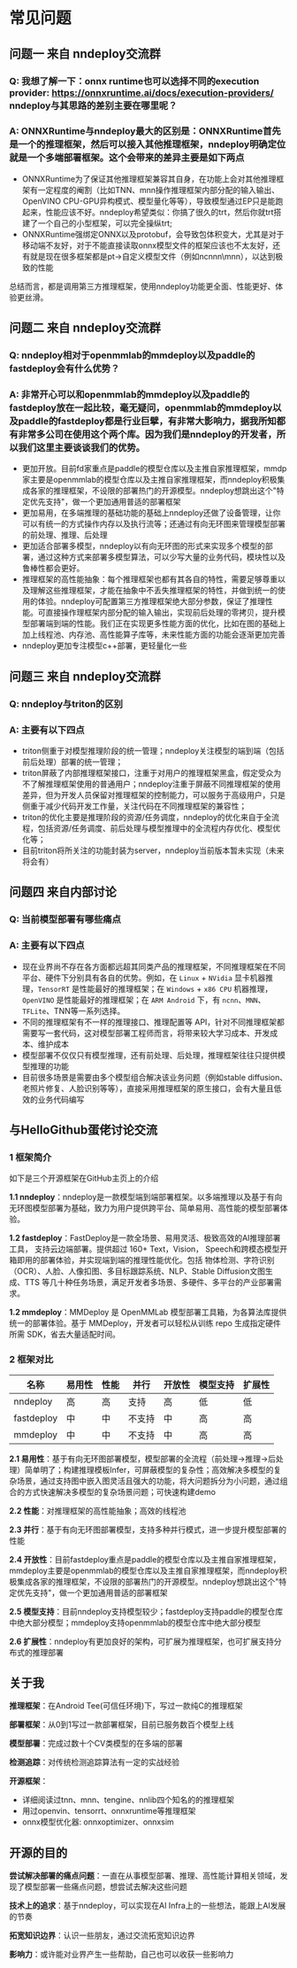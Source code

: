 # 常见问题

## 问题一 来自 nndeploy交流群
### Q: 我想了解一下：onnx runtime也可以选择不同的execution provider: https://onnxruntime.ai/docs/execution-providers/ nndeploy与其思路的差别主要在哪里呢？ 
### A: ONNXRuntime与nndeploy最大的区别是：ONNXRuntime首先是一个的推理框架，然后可以接入其他推理框架，nndeploy明确定位就是一个多端部署框架。这个会带来的差异主要是如下两点
- ONNXRuntime为了保证其他推理框架兼容其自身，在功能上会对其他推理框架有一定程度的阉割（比如TNN、mnn操作推理框架内部分配的输入输出、OpenVINO CPU-GPU异构模式、模型量化等等），导致模型通过EP只是能跑起来，性能应该不好。nndeploy希望类似：你搞了很久的trt，然后你就trt搭建了一个自己的小型框架，可以完全操纵trt;
- ONNXRuntime强绑定ONNX以及protobuf，会导致包体积变大，尤其是对于移动端不友好，对于不能直接读取onnx模型文件的框架应该也不太友好，还有就是现在很多框架都是pt->自定义模型文件（例如ncnnn\mnn），以达到极致的性能

总结而言，都是调用第三方推理框架，使用nndeploy功能更全面、性能更好、体验更丝滑。

## 问题二 来自 nndeploy交流群
### Q: nndeploy相对于openmmlab的mmdeploy以及paddle的fastdeploy会有什么优势？
### A: 非常开心可以和openmmlab的mmdeploy以及paddle的fastdeploy放在一起比较，毫无疑问，openmmlab的mmdeploy以及paddle的fastdeploy都是行业巨擘，有非常大影响力，据我所知都有非常多公司在使用这个两个库。因为我们是nndeploy的开发者，所以我们这里主要谈谈我们的优势。
- 更加开放。目前fd家重点是paddle的模型仓库以及主推自家推理框架，mmdp家主要是openmmlab的模型仓库以及主推自家推理框架，而nndeploy积极集成各家的推理框架，不设限的部署热门的开源模型。nndeploy想跳出这个"特定优先支持"，做一个更加通用普适的部署框架
- 更加易用，在多端推理的基础功能的基础上nndeploy还做了设备管理，让你可以有统一的方式操作内存以及执行流等；还通过有向无环图来管理模型部署的前处理、推理、后处理
- 更加适合部署多模型，nndeploy以有向无环图的形式来实现多个模型的部署，通过这种方式来部署多模型算法，可以少写大量的业务代码，模块性以及鲁棒性都会更好。
- 推理框架的高性能抽象：每个推理框架也都有其各自的特性，需要足够尊重以及理解这些推理框架，才能在抽象中不丢失推理框架的特性，并做到统一的使用的体验。nndeploy可配置第三方推理框架绝大部分参数，保证了推理性能。可直接操作理框架内部分配的输入输出，实现前后处理的零拷贝，提升模型部署端到端的性能。我们正在实现更多性能方面的优化，比如在图的基础上加上线程池、内存池、高性能算子库等，未来性能方面的功能会逐渐更加完善
- nndeploy更加专注模型c++部署，更轻量化一些

## 问题三 来自 nndeploy交流群
### Q: nndeploy与triton的区别 
### A: 主要有以下四点
- triton侧重于对模型推理阶段的统一管理；nndeploy关注模型的端到端（包括前后处理）部署的统一管理；
- triton屏蔽了内部推理框架接口，注重于对用户的推理框架黑盒，假定受众为不了解推理框架使用的普通用户；nndeploy注重于屏蔽不同推理框架的使用差异，但为开发人员保留对推理框架的控制能力，可以服务于高级用户，只是侧重于减少代码开发工作量，关注代码在不同推理框架的兼容性；
- triton的优化主要是推理阶段的资源/任务调度，nndeploy的优化来自于全流程，包括资源/任务调度、前后处理与模型推理中的全流程内存优化、模型优化等；
- 目前triton将所关注的功能封装为server，nndeploy当前版本暂未实现（未来将会有）

## 问题四 来自内部讨论
### Q: 当前模型部署有哪些痛点
### A: 主要有以下四点
- 现在业界尚不存在各方面都远超其同类产品的推理框架，不同推理框架在不同平台、硬件下分别具有各自的优势。例如，在 `Linux` + `NVidia` 显卡机器推理，`TensorRT` 是性能最好的推理框架；在 `Windows` + `x86 CPU` 机器推理，`OpenVINO` 是性能最好的推理框架；在 `ARM Android` 下，有 `ncnn`、`MNN`、`TFLite`、TNN等一系列选择。
- 不同的推理框架有不一样的推理接口、推理配置等 API，针对不同推理框架都需要写一套代码，这对模型部署工程师而言，将带来较大学习成本、开发成本、维护成本
- 模型部署不仅仅只有模型推理，还有前处理、后处理，推理框架往往只提供模型推理的功能
- 目前很多场景是需要由多个模型组合解决该业务问题（例如stable diffusion、老照片修复、人脸识别等等），直接采用推理框架的原生接口，会有大量且低效的业务代码编写

## 与HelloGithub蛋佬讨论交流

### 1 框架简介

如下是三个开源框架在GitHub主页上的介绍

**1.1 nndeploy**：nndeploy是一款模型端到端部署框架。以多端推理以及基于有向无环图模型部署为基础，致力为用户提供跨平台、简单易用、高性能的模型部署体验。

**1.2 fastdeploy**：FastDeploy是一款全场景、易用灵活、极致高效的AI推理部署工具， 支持云边端部署。提供超过 160+ Text，Vision， Speech和跨模态模型开箱即用的部署体验，并实现端到端的推理性能优化。包括 物体检测、字符识别（OCR）、人脸、人像扣图、多目标跟踪系统、NLP、Stable Diffusion文图生成、TTS 等几十种任务场景，满足开发者多场景、多硬件、多平台的产业部署需求。

**1.2 mmdeploy**：MMDeploy 是 OpenMMLab 模型部署工具箱，为各算法库提供统一的部署体验。基于 MMDeploy，开发者可以轻松从训练 repo 生成指定硬件所需 SDK，省去大量适配时间。

### 2 框架对比

| 名称       | 易用性 | 性能 | 并行   | 开放性 | 模型支持 | 扩展性 |
| ---------- | ------ | ---- | ------ | ------ | -------- | ------ |
| nndeploy   | 高     | 高   | 支持   | 高     | 低       | 低     |
| fastdeploy | 中     | 中   | 不支持 | 中     | 高       | 高     |
| mmdeploy   | 中     | 中   | 不支持 | 中     | 高       | 高     |

**2.1 易用性**：基于有向无环图部署模型，模型部署的全流程（前处理->推理->后处理）简单明了；构建推理模板Infer，可屏蔽模型的复杂性；高效解决多模型的复杂场景，通过支持图中嵌入图灵活且强大的功能，将大问题拆分为小问题，通过组合的方式快速解决多模型的复杂场景问题；可快速构建demo

**2.2 性能**：对推理框架的高性能抽象；高效的线程池

**2.3 并行**：基于有向无环图部署模型，支持多种并行模式，进一步提升模型部署的性能

**2.4 开放性**：目前fastdeploy重点是paddle的模型仓库以及主推自家推理框架，mmdeploy主要是openmmlab的模型仓库以及主推自家推理框架，而nndeploy积极集成各家的推理框架，不设限的部署热门的开源模型。nndeploy想跳出这个"特定优先支持"，做一个更加通用普适的部署框架

**2.5 模型支持**：目前nndeploy支持模型较少；fastdeploy支持paddle的模型仓库中绝大部分模型；mmdeploy支持openmmlab的模型仓库中绝大部分模型

**2.6 扩展性**：nndeploy有更加良好的架构，可扩展为推理框架，也可扩展支持分布式的推理部署


## 关于我

**推理框架**：在Android Tee(可信任环境)下，写过一款纯C的推理框架

**部署框架**：从0到1写过一款部署框架，目前已服务数百个模型上线

**模型部署**：完成过数十个CV类模型的在多端的部署

**检测追踪**：对传统检测追踪算法有一定的实战经验

**开源框架**：
- 详细阅读过tnn、mnn、tengine、nnlib四个知名的的推理框架
- 用过openvin、tensorrt、onnxruntime等推理框架
- onnx模型优化器: onnxoptimizer、onnxsim

## 开源的目的

**尝试解决部署的痛点问题**：一直在从事模型部署、推理、高性能计算相关领域，发现了模型部署一些痛点问题，想尝试去解决这些问题

**技术上的追求**：基于nndeploy，可以实现在AI Infra上的一些想法，能跟上AI发展的节奏

**拓宽知识边界**：认识一些朋友，通过交流拓宽知识边界

**影响力**：或许能对业界产生一些帮助，自己也可以收获一些影响力



